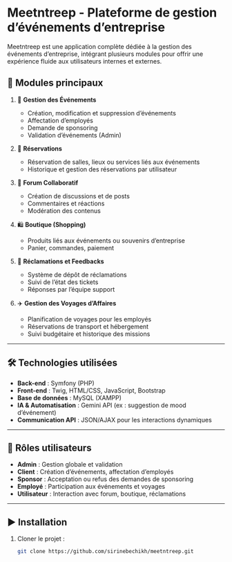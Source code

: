 # Meetntreep - Plateforme de gestion d’événements d’entreprise

Meetntreep est une application complète dédiée à la gestion des événements d’entreprise, intégrant plusieurs modules pour offrir une expérience fluide aux utilisateurs internes et externes.

## 🧩 Modules principaux

1. 🎉 **Gestion des Événements**  
   - Création, modification et suppression d’événements  
   - Affectation d’employés  
   - Demande de sponsoring  
   - Validation d’événements (Admin)

2. 🏨 **Réservations**  
   - Réservation de salles, lieux ou services liés aux événements  
   - Historique et gestion des réservations par utilisateur

3. 💬 **Forum Collaboratif**  
   - Création de discussions et de posts  
   - Commentaires et réactions  
   - Modération des contenus

4. 🛍️ **Boutique (Shopping)**  
   - Produits liés aux événements ou souvenirs d’entreprise  
   - Panier, commandes, paiement

5. 📢 **Réclamations et Feedbacks**  
   - Système de dépôt de réclamations  
   - Suivi de l’état des tickets  
   - Réponses par l’équipe support

6. ✈️ **Gestion des Voyages d’Affaires**  
   - Planification de voyages pour les employés  
   - Réservations de transport et hébergement  
   - Suivi budgétaire et historique des missions

---

## 🛠️ Technologies utilisées

- **Back-end** : Symfony (PHP)
- **Front-end** : Twig, HTML/CSS, JavaScript, Bootstrap  
- **Base de données** : MySQL (XAMPP)
- **IA & Automatisation** : Gemini API (ex : suggestion de mood d’événement)
- **Communication API** : JSON/AJAX pour les interactions dynamiques

---

## 👥 Rôles utilisateurs

- **Admin** : Gestion globale et validation  
- **Client** : Création d’événements, affectation d’employés  
- **Sponsor** : Acceptation ou refus des demandes de sponsoring  
- **Employé** : Participation aux événements et voyages  
- **Utilisateur** : Interaction avec forum, boutique, réclamations

---

## ▶️ Installation

1. Cloner le projet :
   ```bash
   git clone https://github.com/sirinebechikh/meetntreep.git
